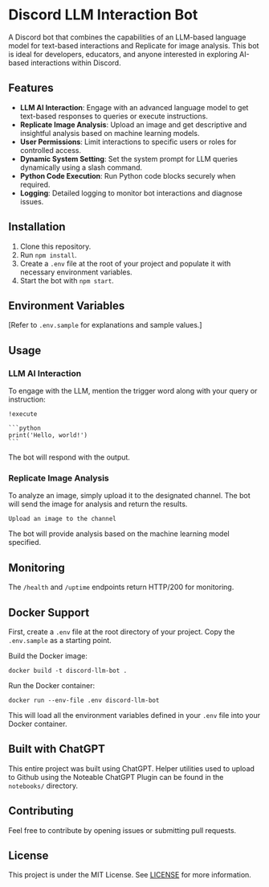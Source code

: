 # Discord LLM Interaction Bot

A Discord bot that combines the capabilities of an LLM-based language model for text-based interactions and Replicate for image analysis. This bot is ideal for developers, educators, and anyone interested in exploring AI-based interactions within Discord.

## Features

- **LLM AI Interaction**: Engage with an advanced language model to get text-based responses to queries or execute instructions.
- **Replicate Image Analysis**: Upload an image and get descriptive and insightful analysis based on machine learning models.
- **User Permissions**: Limit interactions to specific users or roles for controlled access.
- **Dynamic System Setting**: Set the system prompt for LLM queries dynamically using a slash command.
- **Python Code Execution**: Run Python code blocks securely when required.
- **Logging**: Detailed logging to monitor bot interactions and diagnose issues.

## Installation

1. Clone this repository.
2. Run `npm install`.
3. Create a `.env` file at the root of your project and populate it with necessary environment variables.
4. Start the bot with `npm start`.

## Environment Variables

[Refer to `.env.sample` for explanations and sample values.]

## Usage

### LLM AI Interaction

To engage with the LLM, mention the trigger word along with your query or instruction:

````
!execute

```python
print('Hello, world!')
```
````

The bot will respond with the output.

### Replicate Image Analysis

To analyze an image, simply upload it to the designated channel. The bot will send the image for analysis and return the results.

````
Upload an image to the channel
````

The bot will provide analysis based on the machine learning model specified.

## Monitoring

The `/health` and `/uptime` endpoints return HTTP/200 for monitoring.

## Docker Support

First, create a `.env` file at the root directory of your project. Copy the `.env.sample` as a starting point.

Build the Docker image:

````
docker build -t discord-llm-bot .
````

Run the Docker container:

````
docker run --env-file .env discord-llm-bot
````

This will load all the environment variables defined in your `.env` file into your Docker container.

## Built with ChatGPT

This entire project was built using ChatGPT. Helper utilities used to upload to Github using the Noteable ChatGPT Plugin can be found in the `notebooks/` directory.

## Contributing

Feel free to contribute by opening issues or submitting pull requests.

## License

This project is under the MIT License. See [LICENSE](LICENSE) for more information.
